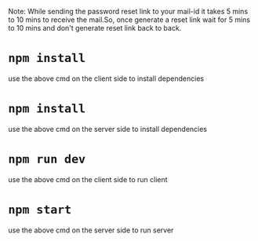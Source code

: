 Note: While sending the password reset link to your mail-id it takes 5 mins to 10 mins to receive the mail.So, once generate a reset link wait for 5 mins to 10 mins and don't generate reset link back to back.

# `npm install`
use the above cmd on the client side to install dependencies

# `npm install`
use the above cmd on the server side to install dependencies

# `npm run dev`
use the above cmd on the client side to run client

# `npm start`
use the above cmd on the server side to run server
